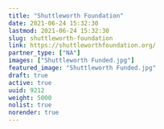 ```yaml
---
title: "Shuttleworth Foundation"
date: 2021-06-24 15:32:30
lastmod: 2021-06-24 15:32:30
slug: shuttleworth-foundation
link: https://shuttleworthfoundation.org/
partner_type: ["NA"]
images: ["Shuttleworth Funded.jpg"]
featured_image: "Shuttleworth Funded.jpg"
draft: true
active: true
uuid: 9212
weight: 5000
nolist: true
norender: true
---
```

